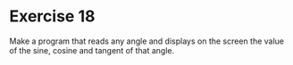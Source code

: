# Exercise 18

Make a program that reads any angle and displays on the screen the value of the sine, cosine and tangent of that angle.
